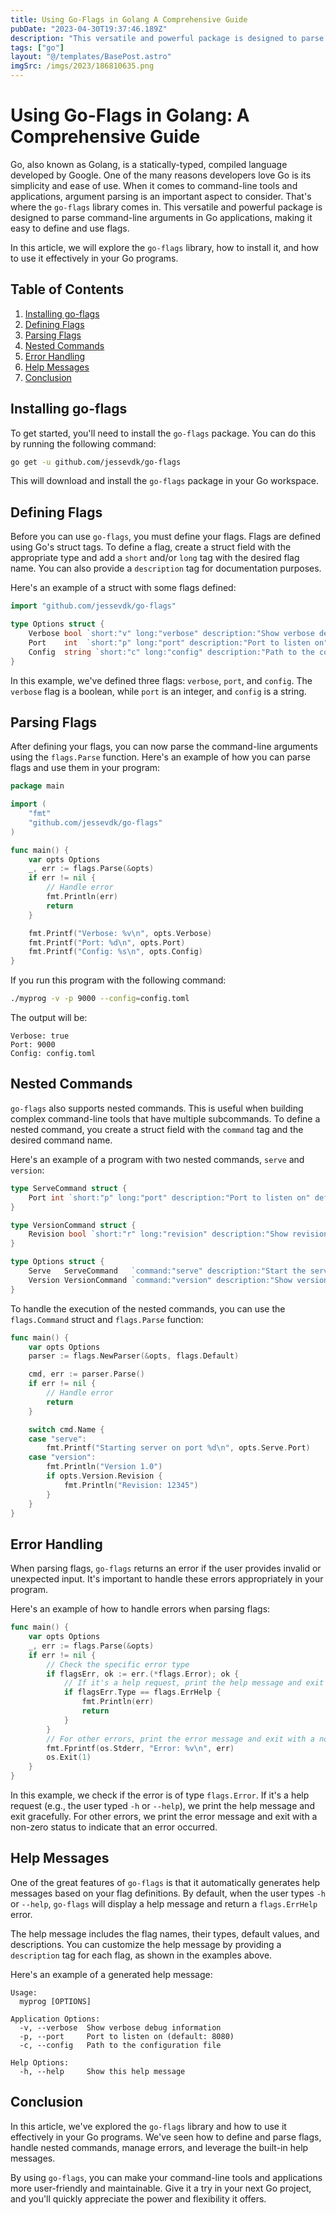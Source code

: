 ```yaml
---
title: Using Go-Flags in Golang A Comprehensive Guide
pubDate: "2023-04-30T19:37:46.189Z"
description: "This versatile and powerful package is designed to parse command-line arguments in Go applications, making it easy to define and use flags."
tags: ["go"]
layout: "@/templates/BasePost.astro"
imgSrc: /imgs/2023/186810635.png
---
```

# Using Go-Flags in Golang: A Comprehensive Guide

Go, also known as Golang, is a statically-typed, compiled language developed by Google. One of the many reasons developers love Go is its simplicity and ease of use. When it comes to command-line tools and applications, argument parsing is an important aspect to consider. That's where the `go-flags` library comes in. This versatile and powerful package is designed to parse command-line arguments in Go applications, making it easy to define and use flags.

In this article, we will explore the `go-flags` library, how to install it, and how to use it effectively in your Go programs.

## Table of Contents
1. [Installing go-flags](#installing-go-flags)
2. [Defining Flags](#defining-flags)
3. [Parsing Flags](#parsing-flags)
4. [Nested Commands](#nested-commands)
5. [Error Handling](#error-handling)
6. [Help Messages](#help-messages)
7. [Conclusion](#conclusion)

## Installing go-flags

To get started, you'll need to install the `go-flags` package. You can do this by running the following command:

```bash
go get -u github.com/jessevdk/go-flags
```

This will download and install the `go-flags` package in your Go workspace.

## Defining Flags

Before you can use `go-flags`, you must define your flags. Flags are defined using Go's struct tags. To define a flag, create a struct field with the appropriate type and add a `short` and/or `long` tag with the desired flag name. You can also provide a `description` tag for documentation purposes.

Here's an example of a struct with some flags defined:

```go
import "github.com/jessevdk/go-flags"

type Options struct {
    Verbose bool `short:"v" long:"verbose" description:"Show verbose debug information"`
    Port    int  `short:"p" long:"port" description:"Port to listen on" default:"8080"`
    Config  string `short:"c" long:"config" description:"Path to the configuration file"`
}
```

In this example, we've defined three flags: `verbose`, `port`, and `config`. The `verbose` flag is a boolean, while `port` is an integer, and `config` is a string.

## Parsing Flags

After defining your flags, you can now parse the command-line arguments using the `flags.Parse` function. Here's an example of how you can parse flags and use them in your program:

```go
package main

import (
    "fmt"
    "github.com/jessevdk/go-flags"
)

func main() {
    var opts Options
    _, err := flags.Parse(&opts)
    if err != nil {
        // Handle error
        fmt.Println(err)
        return
    }

    fmt.Printf("Verbose: %v\n", opts.Verbose)
    fmt.Printf("Port: %d\n", opts.Port)
    fmt.Printf("Config: %s\n", opts.Config)
}
```

If you run this program with the following command:

```bash
./myprog -v -p 9000 --config=config.toml
```

The output will be:

```
Verbose: true
Port: 9000
Config: config.toml
```

## Nested Commands

`go-flags` also supports nested commands. This is useful when building complex command-line tools that have multiple subcommands. To define a nested command, you create a struct field with the `command` tag and the desired command name.

Here's an example of a program with two nested commands, `serve` and `version`:

```go
type ServeCommand struct {
	Port int `short:"p" long:"port" description:"Port to listen on" default:"8080"`
}

type VersionCommand struct {
	Revision bool `short:"r" long:"revision" description:"Show revision number"`
}

type Options struct {
	Serve   ServeCommand   `command:"serve" description:"Start the server"`
	Version VersionCommand `command:"version" description:"Show version information"`
}
```

To handle the execution of the nested commands, you can use the `flags.Command` struct and `flags.Parse` function:

```go
func main() {
	var opts Options
	parser := flags.NewParser(&opts, flags.Default)

	cmd, err := parser.Parse()
	if err != nil {
		// Handle error
		return
	}

	switch cmd.Name {
	case "serve":
		fmt.Printf("Starting server on port %d\n", opts.Serve.Port)
	case "version":
		fmt.Println("Version 1.0")
		if opts.Version.Revision {
			fmt.Println("Revision: 12345")
		}
	}
}
```

## Error Handling

When parsing flags, `go-flags` returns an error if the user provides invalid or unexpected input. It's important to handle these errors appropriately in your program.

Here's an example of how to handle errors when parsing flags:

```go
func main() {
    var opts Options
    _, err := flags.Parse(&opts)
    if err != nil {
        // Check the specific error type
        if flagsErr, ok := err.(*flags.Error); ok {
            // If it's a help request, print the help message and exit gracefully
            if flagsErr.Type == flags.ErrHelp {
                fmt.Println(err)
                return
            }
        }
        // For other errors, print the error message and exit with a non-zero status
        fmt.Fprintf(os.Stderr, "Error: %v\n", err)
        os.Exit(1)
    }
}
```

In this example, we check if the error is of type `flags.Error`. If it's a help request (e.g., the user typed `-h` or `--help`), we print the help message and exit gracefully. For other errors, we print the error message and exit with a non-zero status to indicate that an error occurred.

## Help Messages

One of the great features of `go-flags` is that it automatically generates help messages based on your flag definitions. By default, when the user types `-h` or `--help`, `go-flags` will display a help message and return a `flags.ErrHelp` error.

The help message includes the flag names, their types, default values, and descriptions. You can customize the help message by providing a `description` tag for each flag, as shown in the examples above.

Here's an example of a generated help message:

```
Usage:
  myprog [OPTIONS]

Application Options:
  -v, --verbose  Show verbose debug information
  -p, --port     Port to listen on (default: 8080)
  -c, --config   Path to the configuration file

Help Options:
  -h, --help     Show this help message
```

## Conclusion

In this article, we've explored the `go-flags` library and how to use it effectively in your Go programs. We've seen how to define and parse flags, handle nested commands, manage errors, and leverage the built-in help messages.

By using `go-flags`, you can make your command-line tools and applications more user-friendly and maintainable. Give it a try in your next Go project, and you'll quickly appreciate the power and flexibility it offers.
